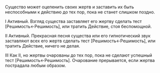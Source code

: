 Существо может оцепенить своих жертв и заставить их быть неспособными к действию до тех пор, пока не станет слишком поздно.  

I Активный. Взгляд существа заставляет его жертву сделать тест [Решимость←Решимость], или тратить Действие, стоя беспомощной.

II Активный. Прекрасная песня существа или его гипнотический звук заставляют всех его жертв сделать тест [Решимость←Решимость], или тратить Действие, ничего не делая.

III Как II, но жертвы очарованы до тех пор, пока не сделают успешный тест [Решимость←Решимость]. Очарование прерывается, если жертва пострадала любым образом.